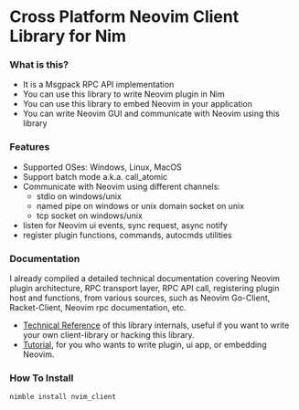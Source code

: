 # Cross Platform Neovim Client Library for Nim

### What is this?

* It is a Msgpack RPC API implementation
* You can use this library to write Neovim plugin in Nim
* You can use this library to embed Neovim in your application
* You can write Neovim GUI and communicate with Neovim using this library

### Features

* Supported OSes: Windows, Linux, MacOS
* Support batch mode a.k.a. call_atomic
* Communicate with Neovim using different channels:
  * stdio on windows/unix
  * named pipe on windows or unix domain socket on unix
  * tcp socket on windows/unix
* listen for Neovim ui events, sync request, async notify
* register plugin functions, commands, autocmds utilities

### Documentation

I already compiled a detailed technical documentation covering Neovim
plugin architecture, RPC transport layer, RPC API call, registering plugin host and functions,
from various sources, such as Neovim Go-Client, Racket-Client, Neovim rpc documentation, etc.

  * [Technical Reference](docs/explained.md) of this library internals, useful
    if you want to write your own client-library or hacking this library.
  * [Tutorial](docs/tutorial.md), for you who wants to write plugin, ui app, or embedding Neovim.

### How To Install

```text
nimble install nvim_client
```
